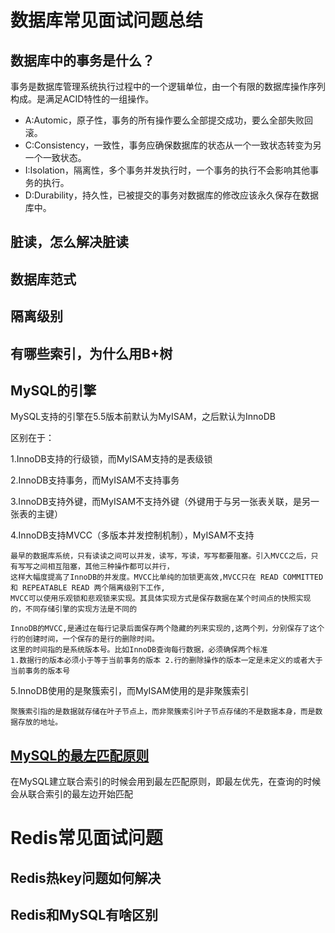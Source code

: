 # 数据库常见面试问题总结

## 数据库中的事务是什么？
事务是数据库管理系统执行过程中的一个逻辑单位，由一个有限的数据库操作序列构成。是满足ACID特性的一组操作。
* A:Automic，原子性，事务的所有操作要么全部提交成功，要么全部失败回滚。
* C:Consistency，一致性，事务应确保数据库的状态从一个一致状态转变为另一个一致状态。
* I:Isolation，隔离性，多个事务并发执行时，一个事务的执行不会影响其他事务的执行。
* D:Durability，持久性，已被提交的事务对数据库的修改应该永久保存在数据库中。

## 脏读，怎么解决脏读

## 数据库范式

## 隔离级别

## 有哪些索引，为什么用B+树

## MySQL的引擎
MySQL支持的引擎在5.5版本前默认为MyISAM，之后默认为InnoDB

区别在于：

1.InnoDB支持的行级锁，而MyISAM支持的是表级锁

2.InnoDB支持事务，而MyISAM不支持事务

3.InnoDB支持外键，而MyISAM不支持外键（外键用于与另一张表关联，是另一张表的主键）

4.InnoDB支持MVCC（多版本并发控制机制），MyISAM不支持
```
最早的数据库系统，只有读读之间可以并发，读写，写读，写写都要阻塞。引入MVCC之后，只有写写之间相互阻塞，其他三种操作都可以并行，
这样大幅度提高了InnoDB的并发度。MVCC比单纯的加锁更高效,MVCC只在 READ COMMITTED 和 REPEATABLE READ 两个隔离级别下工作,
MVCC可以使用乐观锁和悲观锁来实现。其具体实现方式是保存数据在某个时间点的快照实现的，不同存储引擎的实现方法是不同的
```
```
InnoDB的MVCC,是通过在每行记录后面保存两个隐藏的列来实现的,这两个列，分别保存了这个行的创建时间，一个保存的是行的删除时间。
这里的时间指的是系统版本号。比如InnoDB查询每行数据，必须确保两个标准
1.数据行的版本必须小于等于当前事务的版本 2.行的删除操作的版本一定是未定义的或者大于当前事务的版本号
```
5.InnoDB使用的是聚簇索引，而MyISAM使用的是非聚簇索引
```
聚簇索引指的是数据就存储在叶子节点上，而非聚簇索引叶子节点存储的不是数据本身，而是数据存放的地址。
```
## [MySQL的最左匹配原则](https://juejin.im/post/6844903966690508814)
在MySQL建立联合索引的时候会用到最左匹配原则，即最左优先，在查询的时候会从联合索引的最左边开始匹配

# Redis常见面试问题

## Redis热key问题如何解决

## Redis和MySQL有啥区别
